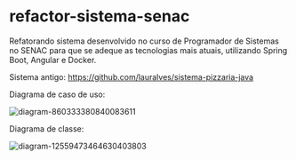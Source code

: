 # refactor-sistema-senac
Refatorando sistema desenvolvido no curso de Programador de Sistemas no SENAC para que se adeque as tecnologias mais atuais, utilizando Spring Boot, Angular e Docker.

Sistema antigo: https://github.com/lauralves/sistema-pizzaria-java

Diagrama de caso de uso:

![diagram-860333380840083611](https://github.com/lauralves/refactor-sistema-senac/assets/105663730/8d601f46-fdcc-49a2-b7bf-75e99d98498a)

Diagrama de classe:

![diagram-12559473464630403803](https://github.com/lauralves/refactor-sistema-senac/assets/105663730/c02f511d-990a-4259-8d50-ff80065a7005)


